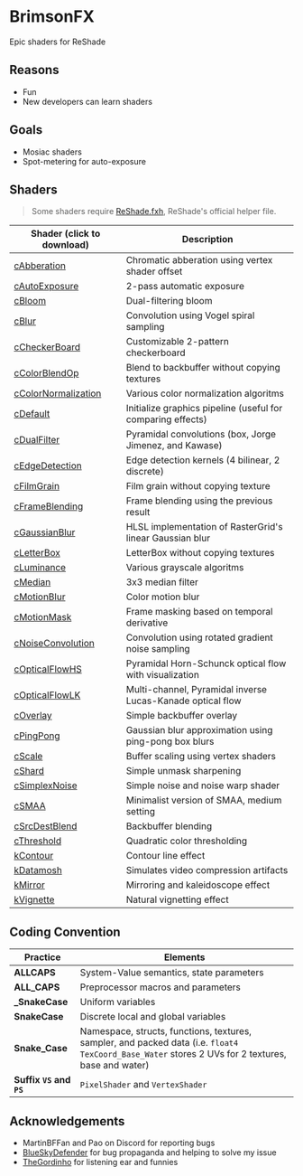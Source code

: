 
# BrimsonFX

Epic shaders for ReShade

## Reasons

+ Fun
+ New developers can learn shaders

## Goals

+ Mosiac shaders
+ Spot-metering for auto-exposure

## Shaders

> Some shaders require [ReShade.fxh](/shaders/ReShade.fxh), ReShade's official helper file.

Shader (click to download) | Description
---------------------------|------------
[cAbberation](/shaders/cAbberation.fx) | Chromatic abberation using vertex shader offset
[cAutoExposure](/shaders/cAutoExposure.fx) | 2-pass automatic exposure
[cBloom](/shaders/cBloom.fx) | Dual-filtering bloom
[cBlur](/shaders/cBlur.fx) | Convolution using Vogel spiral sampling
[cCheckerBoard](/shaders/cCheckerBoard.fx) | Customizable 2-pattern checkerboard
[cColorBlendOp](/shaders/cColorBlendOp.fx) | Blend to backbuffer without copying textures
[cColorNormalization](/shaders/cColorNormalization.fx) | Various color normalization algoritms
[cDefault](/shaders/cDefault.fx) | Initialize graphics pipeline (useful for comparing effects)
[cDualFilter](/shaders/cDualFilter.fx) | Pyramidal convolutions (box, Jorge Jimenez, and Kawase)
[cEdgeDetection](/shaders/cEdgeDetection.fx) | Edge detection kernels (4 bilinear, 2 discrete)
[cFilmGrain](/shaders/cFilmGrain.fx) | Film grain without copying texture
[cFrameBlending](/shaders/cFrameBlending.fx) | Frame blending using the previous result
[cGaussianBlur](/shaders/cGaussianBlur.fx) | HLSL implementation of RasterGrid's linear Gaussian blur
[cLetterBox](/shaders/cLetterBox.fx) | LetterBox without copying textures
[cLuminance](/shaders/cLuminance.fx) | Various grayscale algoritms
[cMedian](/shaders/cMedian.fx) | 3x3 median filter
[cMotionBlur](/shaders/cMotionBlur.fx) | Color motion blur
[cMotionMask](/shaders/cMotionMask.fx) | Frame masking based on temporal derivative
[cNoiseConvolution](/shaders/cNoiseConvolution.fx) | Convolution using rotated gradient noise sampling
[cOpticalFlowHS](/shaders/cOpticalFlowHS.fx) | Pyramidal Horn-Schunck optical flow with visualization
[cOpticalFlowLK](/shaders/cOpticalFlowLK.fx) | Multi-channel, Pyramidal inverse Lucas-Kanade optical flow
[cOverlay](/shaders/cOverlay.fx) | Simple backbuffer overlay
[cPingPong](/shaders/cPingPong.fx) | Gaussian blur approximation using ping-pong box blurs
[cScale](/shaders/cScale.fx) | Buffer scaling using vertex shaders
[cShard](/shaders/cShard.fx) | Simple unmask sharpening
[cSimplexNoise](/shaders/cSimplexNoise.fx) | Simple noise and noise warp shader
[cSMAA](/shaders/cSMAA.fx) | Minimalist version of SMAA, medium setting
[cSrcDestBlend](/shaders/cSrcDestBlend.fx) | Backbuffer blending
[cThreshold](/shaders/cThreshold.fx) | Quadratic color thresholding
[kContour](/shaders/kContour.fx) | Contour line effect
[kDatamosh](/shaders/kDatamosh.fx) | Simulates video compression artifacts
[kMirror](/shaders/kMirror.fx) | Mirroring and kaleidoscope effect
[kVignette](/shaders/kVignette.fx) | Natural vignetting effect

## Coding Convention

Practice | Elements
-------- | --------
**ALLCAPS** | System-Value semantics, state parameters
**ALL_CAPS** | Preprocessor macros and parameters
**_SnakeCase** | Uniform variables
**SnakeCase** | Discrete local and global variables
**Snake_Case** | Namespace, structs, functions, textures, sampler, and packed data (i.e. `float4 TexCoord_Base_Water` stores 2 UVs for 2 textures, base and water)
**Suffix `VS` and `PS`** | `PixelShader` and `VertexShader`

## Acknowledgements

+ MartinBFFan and Pao on Discord for reporting bugs
+ [BlueSkyDefender](https://github.com/BlueSkyDefender) for bug propaganda and helping to solve my issue
+ [TheGordinho](https://github.com/TheGordinho) for listening ear and funnies
